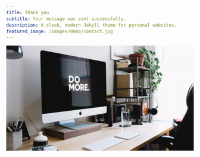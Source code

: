 ```yaml
---
title: Thank you
subtitle: Your message was sent successfully.
description: A sleek, modern Jekyll theme for personal websites.
featured_image: /images/demo/contact.jpg
---
```


![](/images/demo/about.jpg)


